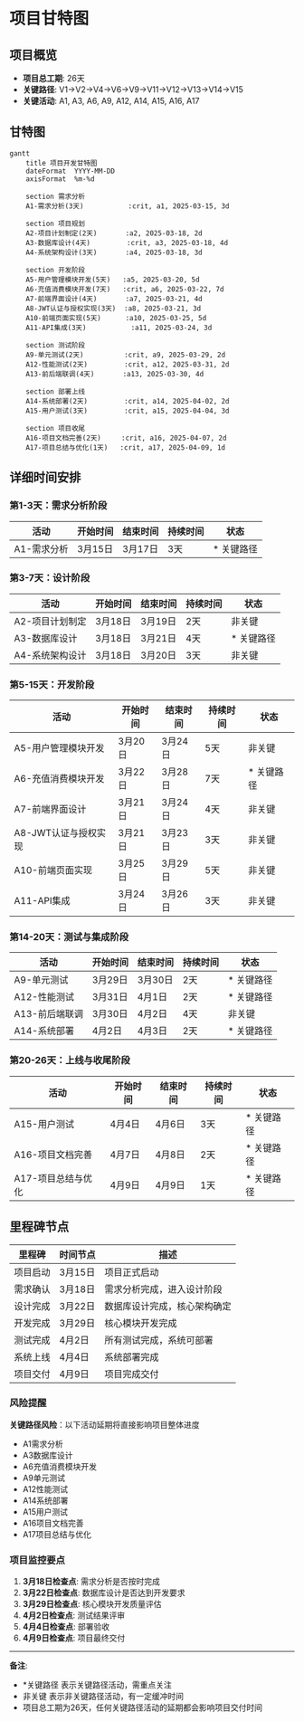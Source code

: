 # 项目甘特图

## 项目概览
- **项目总工期**: 26天
- **关键路径**: V1→V2→V4→V6→V9→V11→V12→V13→V14→V15
- **关键活动**: A1, A3, A6, A9, A12, A14, A15, A16, A17

## 甘特图

```mermaid
gantt
    title 项目开发甘特图
    dateFormat  YYYY-MM-DD
    axisFormat  %m-%d
    
    section 需求分析
    A1-需求分析(3天)           :crit, a1, 2025-03-15, 3d
    
    section 项目规划
    A2-项目计划制定(2天)       :a2, 2025-03-18, 2d
    A3-数据库设计(4天)         :crit, a3, 2025-03-18, 4d
    A4-系统架构设计(3天)       :a4, 2025-03-18, 3d
    
    section 开发阶段  
    A5-用户管理模块开发(5天)   :a5, 2025-03-20, 5d
    A6-充值消费模块开发(7天)   :crit, a6, 2025-03-22, 7d
    A7-前端界面设计(4天)       :a7, 2025-03-21, 4d
    A8-JWT认证与授权实现(3天)  :a8, 2025-03-21, 3d
    A10-前端页面实现(5天)      :a10, 2025-03-25, 5d
    A11-API集成(3天)           :a11, 2025-03-24, 3d
    
    section 测试阶段
    A9-单元测试(2天)          :crit, a9, 2025-03-29, 2d
    A12-性能测试(2天)         :crit, a12, 2025-03-31, 2d
    A13-前后端联调(4天)       :a13, 2025-03-30, 4d
    
    section 部署上线
    A14-系统部署(2天)         :crit, a14, 2025-04-02, 2d
    A15-用户测试(3天)         :crit, a15, 2025-04-04, 3d
    
    section 项目收尾
    A16-项目文档完善(2天)     :crit, a16, 2025-04-07, 2d
    A17-项目总结与优化(1天)   :crit, a17, 2025-04-09, 1d
```

## 详细时间安排

### 第1-3天：需求分析阶段
| 活动 | 开始时间 | 结束时间 | 持续时间 | 状态 |
|------|----------|----------|----------|------|
| A1-需求分析 | 3月15日 | 3月17日 | 3天 | * 关键路径 |

### 第3-7天：设计阶段
| 活动 | 开始时间 | 结束时间 | 持续时间 | 状态 |
|------|----------|----------|----------|------|
| A2-项目计划制定 | 3月18日 | 3月19日 | 2天 | 非关键 |
| A3-数据库设计 | 3月18日 | 3月21日 | 4天 | * 关键路径 |
| A4-系统架构设计 | 3月18日 | 3月20日 | 3天 | 非关键 |

### 第5-15天：开发阶段
| 活动 | 开始时间 | 结束时间 | 持续时间 | 状态 |
|------|----------|----------|----------|------|
| A5-用户管理模块开发 | 3月20日 | 3月24日 | 5天 | 非关键 |
| A6-充值消费模块开发 | 3月22日 | 3月28日 | 7天 | * 关键路径 |
| A7-前端界面设计 | 3月21日 | 3月24日 | 4天 | 非关键 |
| A8-JWT认证与授权实现 | 3月21日 | 3月23日 | 3天 | 非关键 |
| A10-前端页面实现 | 3月25日 | 3月29日 | 5天 | 非关键 |
| A11-API集成 | 3月24日 | 3月26日 | 3天 | 非关键 |

### 第14-20天：测试与集成阶段
| 活动 | 开始时间 | 结束时间 | 持续时间 | 状态 |
|------|----------|----------|----------|------|
| A9-单元测试 | 3月29日 | 3月30日 | 2天 | * 关键路径 |
| A12-性能测试 | 3月31日 | 4月1日 | 2天 | * 关键路径 |
| A13-前后端联调 | 3月30日 | 4月2日 | 4天 | 非关键 |
| A14-系统部署 | 4月2日 | 4月3日 | 2天 | * 关键路径 |

### 第20-26天：上线与收尾阶段
| 活动 | 开始时间 | 结束时间 | 持续时间 | 状态 |
|------|----------|----------|----------|------|
| A15-用户测试 | 4月4日 | 4月6日 | 3天 | * 关键路径 |
| A16-项目文档完善 | 4月7日 | 4月8日 | 2天 | * 关键路径 |
| A17-项目总结与优化 | 4月9日 | 4月9日 | 1天 | * 关键路径 |

## 里程碑节点

| 里程碑 | 时间节点 | 描述 |
|--------|----------|------|
| 项目启动 | 3月15日 | 项目正式启动 |
| 需求确认 | 3月18日 | 需求分析完成，进入设计阶段 |
| 设计完成 | 3月22日 | 数据库设计完成，核心架构确定 |
| 开发完成 | 3月29日 | 核心模块开发完成 |
| 测试完成 | 4月2日 | 所有测试完成，系统可部署 |
| 系统上线 | 4月4日 | 系统部署完成 |
| 项目交付 | 4月9日 | 项目完成交付 |

### 风险提醒
**关键路径风险**：以下活动延期将直接影响项目整体进度
- A1需求分析
- A3数据库设计  
- A6充值消费模块开发
- A9单元测试
- A12性能测试
- A14系统部署
- A15用户测试
- A16项目文档完善
- A17项目总结与优化

### 项目监控要点
1. **3月18日检查点**: 需求分析是否按时完成
2. **3月22日检查点**: 数据库设计是否达到开发要求
3. **3月29日检查点**: 核心模块开发质量评估
4. **4月2日检查点**: 测试结果评审
5. **4月4日检查点**: 部署验收
6. **4月9日检查点**: 项目最终交付

---

**备注**: 
- *关键路径 表示关键路径活动，需重点关注
- 非关键 表示非关键路径活动，有一定缓冲时间
- 项目总工期为26天，任何关键路径活动的延期都会影响项目交付时间